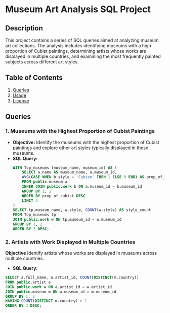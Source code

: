 # Museum Art Analysis SQL Project

## Description
This project contains a series of SQL queries aimed at analyzing museum art collections. The analysis includes identifying museums with a high proportion of Cubist paintings, determining artists whose works are displayed in multiple countries, and examining the most frequently painted subjects across different art styles.

## Table of Contents
1. [Queries](#queries)
2. [Usage](#usage)
3. [License](#license)

## Queries

### 1. Museums with the Highest Proportion of Cubist Paintings
- **Objective:** Identify the museums with the highest proportion of Cubist paintings and explore other art styles typically displayed in these museums.
- **SQL Query:**
  ```sql
  WITH Top_museums (museum_name, museum_id) AS (
      SELECT a.name AS museum_name, a.museum_id,
      AVG(CASE WHEN b.style = 'Cubism' THEN 1 ELSE 0 END) AS prop_of_cubist
      FROM public.museum a
      INNER JOIN public.work b ON a.museum_id = b.museum_id
      GROUP BY 1, 2
      ORDER BY prop_of_cubist DESC
      LIMIT 4
  )
  SELECT tp.museum_name, w.style, COUNT(w.style) AS style_count
  FROM Top_museums tp
  JOIN public.work w ON tp.museum_id = w.museum_id
  GROUP BY 1, 2
  ORDER BY 3 DESC;

### 2. Artists with Work Displayed in Multiple Countries
**Objective** Identify artists whose works are displayed in museums across multiple countries.
- **SQL Query:**
```sql
SELECT a.full_name, a.artist_id, COUNT(DISTINCT(m.country))
FROM public.artist a
JOIN public.work w ON a.artist_id = w.artist_id
JOIN public.museum m ON w.museum_id = m.museum_id
GROUP BY 1, 2
HAVING COUNT(DISTINCT m.country) > 1
ORDER BY 3 DESC;


